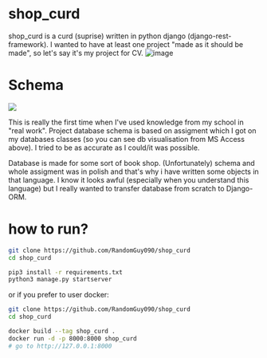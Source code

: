 shop_curd
================
shop_curd is a curd (suprise) written in python django (django-rest-framework). I wanted to have at least one project "made as it should be made", so let's say it's my project for CV.
![image](https://user-images.githubusercontent.com/64653975/183323628-131158f7-a397-4571-b263-fb4667f915c8.png)


# Schema
![](![schema](https://user-images.githubusercontent.com/64653975/183323952-04297e1c-b06b-44fc-b50c-b6baf2fccd29.png))

This is really the first time when I've used knowledge from my school in "real work". Project database schema is based on assigment which I got on my databases classes (so you can see db visualisation from MS Access above). I tried to be as accurate as I could/it was possible. 

Database is made for some sort of book shop. (Unfortunately) schema and whole assigment was in polish and that's why i have written some objects in that language. I know it looks awful (especially when you understand this language) but I really wanted to transfer database from scratch to Django-ORM.

# how to run?
```bash
git clone https://github.com/RandomGuy090/shop_curd
cd shop_curd

pip3 install -r requirements.txt
python3 manage.py startserver

```

or if you prefer to user docker: 
```bash
git clone https://github.com/RandomGuy090/shop_curd
cd shop_curd

docker build --tag shop_curd .
docker run -d -p 8000:8000 shop_curd
# go to http://127.0.0.1:8000 

```